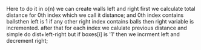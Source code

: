 ​Here to do it in o(n) we can create walls left and right first we calculate total distance for 0th index which we call it distance;
and 0th index contains ballsthen left is 1 if any other right index contains balls then right variable is incremented.
after that for each index we calulate previous distance and simple do dist+left-right
but if boxes[i] is '1' then we incrment left and decrement right;
